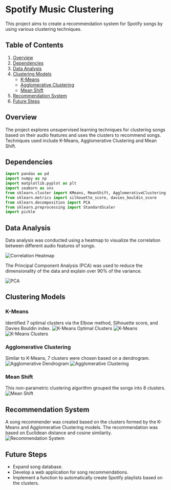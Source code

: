 # Spotify Music Clustering

This project aims to create a recommendation system for Spotify songs by using various clustering techniques.

## Table of Contents
1. [Overview](#overview)
2. [Dependencies](#dependencies)
3. [Data Analysis](#data-analysis)
4. [Clustering Models](#clustering-models)
    - [K-Means](#k-means)
    - [Agglomerative Clustering](#agglomerative-clustering)
    - [Mean Shift](#mean-shift)
5. [Recommendation System](#recommendation-system)
6. [Future Steps](#future-steps)

## Overview
The project explores unsupervised learning techniques for clustering songs based on their audio features and uses the clusters to recommend songs. Techniques used include K-Means, Agglomerative Clustering and Mean Shift.

## Dependencies
```python
import pandas as pd
import numpy as np
import matplotlib.pyplot as plt
import seaborn as sns
from sklearn.cluster import KMeans, MeanShift, AgglomerativeClustering
from sklearn.metrics import silhouette_score, davies_bouldin_score
from sklearn.decomposition import PCA
from sklearn.preprocessing import StandardScaler
import pickle
```

## Data Analysis

Data analysis was conducted using a heatmap to visualize the correlation between different audio features of songs.

![Correlation Heatmap](images/heatmap.png)

The Principal Component Analysis (PCA) was used to reduce the dimensionality of the data and explain over 90% of the variance.

![PCA](images/pca.png)

## Clustering Models

### K-Means
Identified 7 optimal clusters via the Elbow method, Silhouette score, and Davies Bouldin index.
![K-Means Optimal Clusters](images/kmeans_optimal_clusters.png)
![K-Means](images/kmeans_radar.png)
![K-Means Clusters](images/kmeans_clusters_features.png)

### Agglomerative Clustering
Similar to K-Means, 7 clusters were chosen based on a dendrogram.
![Agglomerative Dendrogram](images/agg_dendrogram.png)
![Agglomerative Clustering](images/agg_radar.png)

### Mean Shift
This non-parametric clustering algorithm grouped the songs into 8 clusters.
![Mean Shift](images/ms_radar.png)

## Recommendation System
A song recommender was created based on the clusters formed by the K-Means and Agglomerative Clustering models. The recommendation was based on Euclidean distance and cosine similarity.
![Recommendation System](images/recommendations.png)

## Future Steps
- Expand song database.
- Develop a web application for song recommendations.
- Implement a function to automatically create Spotify playlists based on the clusters.
